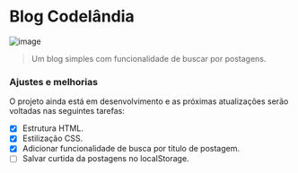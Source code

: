 # Blog Codelândia

![image](https://github.com/Ericodesenvolvedor/blog/assets/100439353/0cc97b3e-e020-458f-9817-646c693ac262)

> Um blog simples com funcionalidade de buscar por postagens.

### Ajustes e melhorias

O projeto ainda está em desenvolvimento e as próximas atualizações serão voltadas nas seguintes tarefas:

- [x] Estrutura HTML.
- [x] Estilização CSS.
- [x] Adicionar funcionalidade de busca por titulo de postagem.
- [ ] Salvar curtida da postagens no localStorage.
